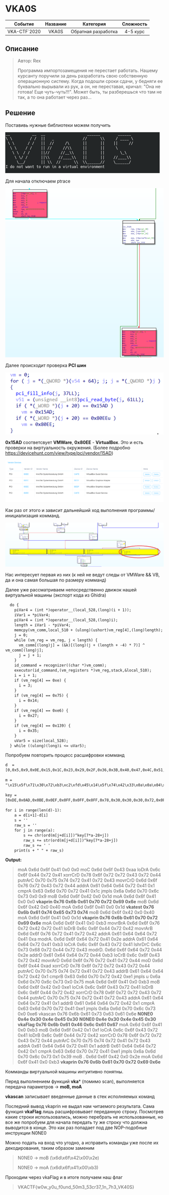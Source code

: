# VKA0S



|   Событие    | Название |      Категория      | Сложность |
| :----------: | :------: | :-----------------: | :-------: |
| VKA-CTF`2020 |  VKA0S   | Обратная разработка | 4-5 курс  |

## Описание

> Автор: Rex
>
> Программа импортозамещения не перестает работать. Нашему курсанту поручили за день разработать свою собственную операционную систему. Когда подошли сроки сдачи, у бедняги ее буквально вырывали из рук, а он, не переставая, кричал: "Она не готова! Еще чуть-чуть!!!". Может быть, ты разберешься что там не так, а то она работает через раз...

## Решение

Поставивь нужные библиотеки можем получить

![Capture11](Capture11.PNG)

Для начала отключаем ptrace

![Capture12](Capture12.PNG)

Далее происходит проверка **PCI шин**

![Capture13](Capture13.PNG)

**0x15AD** соответсвует **VMWare**, **0x80EE** - **VirtualBox**. Это и есть проверки на виртуальность окружения. (Более подробно https://devicehunt.com/view/type/pci/vendor/15AD)

![Capture9](Capture9.PNG)

Как раз от этого и зависит дальнейший ход выполнения программы/инициализация комманд.

![Untitled2](Untitled2.png)

Нас интересует первая из них (к ней не ведут следы от VMWare && VB, да и она самая большая по размеру комманд)

Далее уже рассматриваем непосредственно движок нашей виртуальной машины (экспорт кода из Ghidra)

      do {
        piVar4 = (int *)operator__(local_528,(long)(i + 1));
        iVar1 = *piVar4;
        piVar4 = (int *)operator__(local_528,(long)i);
        length = iVar1 - *piVar4;
        memcpy(vm_comm,local_510 + (ulong)(ushort)vm_reg[4],(long)length);
        j = 0;
        while (vm_reg = vm_reg, j < length) {
          vm_comm[(long)j] = (&k)[(long)(j + (length + -4) * 7)] ^ vm_comm[(long)j];
          j = j + 1;
        }
        id_command = recognizer((char *)vm_comm);
        executor(id_command,(vm_registers *)vm_reg,stack,&local_510);
        i = i + 1;
        if (vm_reg[4] == 0xe) {
          i = 3;
        }
        if (vm_reg[4] == 0x75) {
          i = 0x14;
        }
        if (vm_reg[4] == 0xe6) {
          i = 0x27;
        }
        if (vm_reg[4] == 0x139) {
          i = 0x35;
        }
        uVar5 = size(local_528);
      } while ((ulong)(long)i <= uVar5);
Попробуем повторить процесс расшифровки комманд
```
d  =[0,0x5,0x9,0x0E,0x15,0x1C,0x23,0x29,0x2F,0x36,0x3B,0x40,0x47,0x4C,0x51,0x58,0x5D,0x62,0x69,0x6E,0x75,0x7A,0x81,0x87,0x8D,0x93,0x98,0x9F,0x0A5,0x0AB,0x0B0,0x0B7,0x0BB,0x0C2,0x0C9,0x0CF,0x0D5,0x0DC,0x0E1,0x0E6,0x0EB,0x0F0,0x0F7,0x0FE,0x104,0x10A,0x110,0x117,0x11E,0x123,0x128,0x12F,0x134,0x139,0x13E,0x143,0x14A,0x151,0x157,0x15D,0x163,0x16A,0x16F,0x174,0x17B]

m = "\x15\x5f\x71\x30\x72\xb3\xc2\xfd\x45\x14\x5f\x74\x42\x33\x0a\x0a\x04\x17\x31\x01\x21\x02\x10\x02\x17\x33\x01\x26\x1f\x0a\x00\x17\x31\x01\x21\x37\x2f\x25\x31\x15\x47\x35\x26\x31\x31\x15\x5a\x18\x08\x06\x09\x01\x73\x6c\x15\x5f\x72\x30\x6f\x15\x5f\x71\x30\x72\x04\x0e\x17\x15\x00\x1a\x0b\x15\x5f\x72\x30\x32\x15\x5f\x71\x30\x6f\x04\x0e\x17\x11\x17\x00\x11\x15\x5f\x72\x30\x32\x15\x5f\x71\x30\x6f\x04\x0e\x17\x15\x00\x1a\x0b\x15\x5f\x71\x30\xc1\x1f\x0a\x00\x17\x30\x01\x24\x14\x5f\x74\x42\x30\x1f\x0a\x00\x17\x33\x01\x27\x37\x2f\x25\x31\x15\x4c\x3b\x24\x25\x31\x15\x68\x37\x2f\x25\x31\x15\xf5\x14\x5f\x73\x42\x33\x1e\x16\x1e\x17\x36\x01\x26\x3b\x24\x25\x31\x10\x68\x36\x00\x7e\x75\x42\x36\x00\x7e\x75\x42\x04\x0e\x17\x23\x1e\x12\x02\x15\x5f\x71\x30\xc1\x15\x5f\x72\x31\x7d\x14\x5f\x73\x42\x33\x14\x5f\x74\x42\x30\x0a\x0a\x04\x17\x31\x01\x21\x02\x10\x02\x17\x33\x01\x26\x37\x2f\x25\x31\x15\x47\x37\x2f\x25\x31\x16\x47\x35\x26\x31\x31\x15\xa7\x18\x08\x06\x09\x01\x72\x5c\x15\x5f\x72\x30\x5c\x15\x5f\x71\x30\xc1\x04\x0e\x17\x15\x00\x1a\x0b"

key = [0xDE,0x0AD,0x0BE,0x0EF,0x0FF,0x0FF,0x0FF,0x78,0x30,0x30,0x30,0x72,0x0FF,0xFF,0x56,0x4B,0x41,0x43,0x54,0x46,0x0FF,0x72,0x65,0x76,0x65,0x72,0x73,0x65]

for i in range(len(d)-1):
    a = d[i+1]-d[i]
    s = ''
    raw_s = ''
    for j in range(a):
        s += chr(ord(m[j+d[i]])^key[7*a-28+j])
        raw_s += str(ord(m[j+d[i]])^key[7*a-28+j])
        raw_s += ' '
    print(s + "	" + raw_s)
```
**Output:**

> moA     0x6d 0x6f 0x41 0x0 0x0
> moC   0x6d 0x6f 0x43 0xaa
> loDrA   0x6c 0x6f 0x44 0x72 0x41
> xorrCrD   0x78 0x6f 0x72 0x72 0x43 0x72 0x44
> putrArC   0x70 0x75 0x74 0x72 0x41 0x72 0x43
> movrCrD   0x6d 0x6f 0x76 0x72 0x43 0x72 0x44
> addrA   0x61 0x64 0x64 0x72 0x41 0x1
> cmprA   0x63 0x6d 0x70 0x72 0x41 0x1c
> jmpls      0x6a 0x6d 0x70 0x6c 0x73 0x0 0x9
> moB    0x6d 0x6f 0x42 0x0 0x1d
> moA     0x6d 0x6f 0x41 0x0 0x0
> **vkaprin   0x76 0x6b 0x61 0x70 0x72 0x69 0x6e**
> moB    0x6d 0x6f 0x42 0x0 0x40
> moA    0x6d 0x6f 0x41 0x0 0x1d
> **vkatest   0x76 0x6b 0x61 0x74 0x65 0x73 0x74**
> moB    0x6d 0x6f 0x42 0x0 0x40
> moA    0x6d 0x6f 0x41 0x0 0x1d
> **vkaprin   0x76 0x6b 0x61 0x70 0x72 0x69 0x6e**
> moA    0x6d 0x6f 0x41 0x0 0xb3
> movrBrA   0x6d 0x6f 0x76 0x72 0x42 0x72 0x41
> loDrB   0x6c 0x6f 0x44 0x72 0x42
> movrArB   0x6d 0x6f 0x76 0x72 0x41 0x72 0x42
> addrA    0x61 0x64 0x64 0x72 0x41 0xa
> modrA.   0x6d 0x6f 0x64 0x72 0x41 0x2e
> addrA   0x61 0x64 0x64 0x72 0x41 0xb3
> loCrA   0x6c 0x6f 0x43 0x72 0x41
> lshrDrC   0x6c 0x73 0x68 0x72 0x44 0x72 0x43
> modrD.   0x6d 0x6f 0x64 0x72 0x44 0x2e
> addrD   0x61 0x64 0x64 0x72 0x44 0xb3
> loCrB   0x6c 0x6f 0x43 0x72 0x42
> movrArD   0x6d 0x6f 0x76 0x72 0x41 0x72 0x44
> moD   0x6d 0x6f 0x44 0xad
> xorrCrD   0x78 0x6f 0x72 0x72 0x43 0x72 0x44
> putrArC   0x70 0x75 0x74 0x72 0x41 0x72 0x43
> addrB   0x61 0x64 0x64 0x72 0x42 0x1
> cmprB   0x63 0x6d 0x70 0x72 0x42 0xe1
> jmpls u   0x6a 0x6d 0x70 0x6c 0x73 0x0 0x75
> moA    0x6d 0x6f 0x41 0x0 0xb3
> moB    0x6d 0x6f 0x42 0x0 0xe1
> loCrA   0x6c 0x6f 0x43 0x72 0x41
> loDrB   0x6c 0x6f 0x44 0x72 0x42
> xorrCrD   0x78 0x6f 0x72 0x72 0x43 0x72 0x44
> putrArC   0x70 0x75 0x74 0x72 0x41 0x72 0x43
> addrA   0x61 0x64 0x64 0x72 0x41 0x1
> addrB   0x61 0x64 0x64 0x72 0x42 0x1
> cmprA   0x63 0x6d 0x70 0x72 0x41 0xe1
> jmpls    0x6a 0x6d 0x70 0x6c 0x73 0x0 0xe6
> vkascan   0x76 0x6b 0x61 0x73 0x63 0x61 0x6e
> **N0NE0   0x4e 0x30 0x4e 0x45 0x30**
> **N0NE0   0x4e 0x30 0x4e 0x45 0x30**
> **vkaFlag   0x76 0x6b 0x61 0x46 0x6c 0x61 0x67**
> moA    0x6d 0x6f 0x41 0x0 0xb3
> moB   0x6d 0x6f 0x42 0x1 0xf
> loCrA   0x6c 0x6f 0x43 0x72 0x41
> loDrB   0x6c 0x6f 0x44 0x72 0x42
> xorrCrD   0x78 0x6f 0x72 0x72 0x43 0x72 0x44
> putrArC   0x70 0x75 0x74 0x72 0x41 0x72 0x43
> addrA   0x61 0x64 0x64 0x72 0x41 0x1
> addrB   0x61 0x64 0x64 0x72 0x42 0x1
> cmprA   0x63 0x6d 0x70 0x72 0x41 0xe1
> jmpls   0x6a 0x6d 0x70 0x6c 0x73 0x1 0x39
> moB .   0x6d 0x6f 0x42 0x0 0x2e
> moA    0x6d 0x6f 0x41 0x0 0xb3
> **vkaprin   0x76 0x6b 0x61 0x70 0x72 0x69 0x6e**

Комманды виртуальной машины интуитивно понятны.

Перед выполнением функций **vka*** (помимо scan), выполняется передача параметров -> **moB, moA**

**vkascan** записывает введенные данные в стек исполняемых команд

Последний вывод vkaprin не выдал нам читаемого результата. Сама функция **vkaFlag** лишь расшифровывает переданную строку. Посмотрев какие строки использовались, можно перебрать не использованные, но все же попробуем для начала передать ту же строку что должна выводится в конце. Это как раз попадает под две NOP-подобные инструкции N0NE0

Можно подать на вход что угодно, а исправить команды уже после их декодирования, таким образом заменим

> N0NE0 -> moB (\x6d\x6f\x42\x00\x2e)
>
> N0NE0 -> moA (\x6d\x6f\x41\x00\xb3)
>

Проходим через vkaFlag и в итоге получаем наш флаг

> VKACTF{w0w_y0u_f0und_50m3_53cr37_1n_7h3_VK40S}